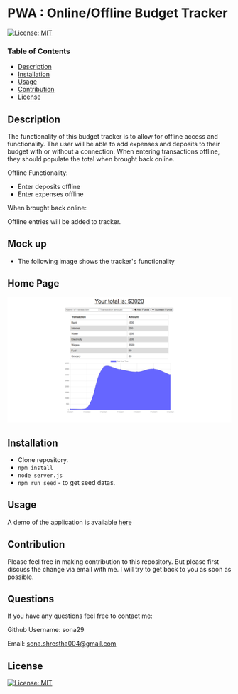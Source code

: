 # PWA : Online/Offline Budget Tracker

[![License: MIT](https://img.shields.io/badge/License-MIT-yellow.svg)](https://opensource.org/licenses/MIT)

### Table of Contents

- [Description](#description)
- [Installation](#installation)
- [Usage](#usage)
- [Contribution](#contribution)
- [License](#license)

## Description

The functionality of this budget tracker is to allow for offline access and functionality. The user will be able to add expenses and deposits to their budget with or without a connection. When entering transactions offline, they should populate the total when brought back online.

Offline Functionality:

- Enter deposits offline
- Enter expenses offline

When brought back online:

Offline entries will be added to tracker.

## Mock up

- The following image shows the tracker's functionality

## Home Page

![alt text](images/homepage.png)

## Installation

- Clone repository.
- `npm install`
- `node server.js`
- `npm run seed` - to get seed datas.

## Usage

A demo of the application is available [here](https://powerful-escarpment-03587.herokuapp.com/)

## Contribution

Please feel free in making contribution to this repository. But please first discuss the change via email with me. I will try to get back to you as soon as possible.

## Questions

If you have any questions feel free to contact me:

Github Username: sona29

Email: sona.shrestha004@gmail.com

## License

[![License: MIT](https://img.shields.io/badge/License-MIT-yellow.svg)](https://opensource.org/licenses/MIT)
